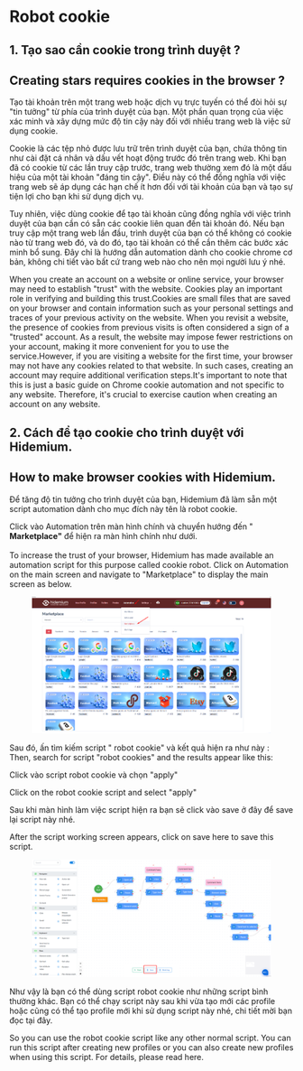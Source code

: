 # Robot cookie

## 1. Tạo sao cần cookie trong trình duyệt  ?

## &#x20;Creating stars requires cookies in the browser ?

Tạo tài khoản trên một trang web hoặc dịch vụ trực tuyến có thể đòi hỏi sự "tin tưởng" từ phía của trình duyệt của bạn. Một phần quan trọng của việc xác minh và xây dựng mức độ tin cậy này đối với nhiều trang web là việc sử dụng cookie.

Cookie là các tệp nhỏ được lưu trữ trên trình duyệt của bạn, chứa thông tin như cài đặt cá nhân và dấu vết hoạt động trước đó trên trang web. Khi bạn đã có cookie từ các lần truy cập trước, trang web thường xem đó là một dấu hiệu của một tài khoản "đáng tin cậy". Điều này có thể đồng nghĩa với việc trang web sẽ áp dụng các hạn chế ít hơn đối với tài khoản của bạn và tạo sự tiện lợi cho bạn khi sử dụng dịch vụ.

Tuy nhiên, việc dùng cookie để tạo tài khoản cũng đồng nghĩa với việc trình duyệt của bạn cần có sẵn các cookie liên quan đến tài khoản đó. Nếu bạn truy cập một trang web lần đầu, trình duyệt của bạn có thể không có cookie nào từ trang web đó, và do đó, tạo tài khoản có thể cần thêm các bước xác minh bổ sung. Đây chỉ là hướng dẫn automation dành cho cookie chrome cơ bản, không chi tiết vào bất cứ trang web nào cho nên mọi người lưu ý nhé.



When you create an account on a website or online service, your browser may need to establish "trust" with the website. Cookies play an important role in verifying and building this trust.Cookies are small files that are saved on your browser and contain information such as your personal settings and traces of your previous activity on the website. When you revisit a website, the presence of cookies from previous visits is often considered a sign of a "trusted" account. As a result, the website may impose fewer restrictions on your account, making it more convenient for you to use the service.However, if you are visiting a website for the first time, your browser may not have any cookies related to that website. In such cases, creating an account may require additional verification steps.It's important to note that this is just a basic guide on Chrome cookie automation and not specific to any website. Therefore, it's crucial to exercise caution when creating an account on any website.

## 2. Cách để tạo cookie cho trình duyệt với Hidemium.

## &#x20;How to make browser cookies with Hidemium.

Để tăng độ tin tưởng cho trình duyệt của bạn, Hidemium đã làm sẵn một script automation dành cho mục đích này tên là robot cookie.&#x20;

Click vào Automation trên màn hình chính và chuyển hướng đến " **Marketplace"**  để hiện ra màn hình chính như dưới.\
\
To increase the trust of your browser, Hidemium has made available an automation script for this purpose called cookie robot. Click on Automation on the main screen and navigate to "Marketplace" to display the main screen as below.

<figure><img src="../../.gitbook/assets/image (2) (1) (1) (1) (1) (1) (1) (1) (1) (1) (1) (1) (1) (1) (1) (1) (1) (1).png" alt=""><figcaption></figcaption></figure>

Sau đó, ấn tìm kiếm script " robot cookie" và kết quả hiện ra như này : \
Then, search for script "robot cookies" and the results appear like this:

Click vào script robot cookie và chọn "apply"

Click on the robot cookie script and select "apply"

Sau khi màn hình làm việc script hiện ra bạn sẽ click vào save ở đây để save lại script này nhé.&#x20;

After the script working screen appears, click on save here to save this script.

<figure><img src="../../.gitbook/assets/Screenshot_85 (1).png" alt=""><figcaption></figcaption></figure>

Như vậy là bạn có thể dùng script robot cookie như những script bình thường khác. Bạn có thể chạy script này sau khi vừa tạo mới các profile hoặc cũng có thể tạo profile mới khi sử dụng script này nhé, chi tiết mời bạn đọc tại đây.



So you can use the robot cookie script like any other normal script. You can run this script after creating new profiles or you can also create new profiles when using this script. For details, please read here.
